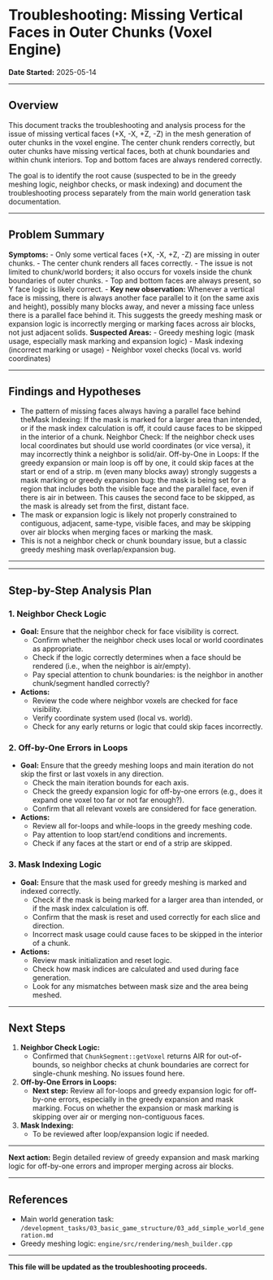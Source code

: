 # Troubleshooting: Missing Vertical Faces in Outer Chunks (Voxel Engine)

**Date Started:** 2025-05-14

---

## Overview

This document tracks the troubleshooting and analysis process for the issue of missing vertical faces (+X, -X, +Z, -Z) in the mesh generation of outer chunks in the voxel engine. The center chunk renders correctly, but outer chunks have missing vertical faces, both at chunk boundaries and within chunk interiors. Top and bottom faces are always rendered correctly.

The goal is to identify the root cause (suspected to be in the greedy meshing logic, neighbor checks, or mask indexing) and document the troubleshooting process separately from the main world generation task documentation.

---

## Problem Summary

**Symptoms:**
    - Only some vertical faces (+X, -X, +Z, -Z) are missing in outer chunks.
    - The center chunk renders all faces correctly.
    - The issue is not limited to chunk/world borders; it also occurs for voxels inside the chunk boundaries of outer chunks.
    - Top and bottom faces are always present, so Y face logic is likely correct.
    - **Key new observation:** Whenever a vertical face is missing, there is always another face parallel to it (on the same axis and height), possibly many blocks away, and never a missing face unless there is a parallel face behind it. This suggests the greedy meshing mask or expansion logic is incorrectly merging or marking faces across air blocks, not just adjacent solids.
**Suspected Areas:**
    - Greedy meshing logic (mask usage, especially mask marking and expansion logic)
    - Mask indexing (incorrect marking or usage)
    - Neighbor voxel checks (local vs. world coordinates)

---

## Findings and Hypotheses

- The pattern of missing faces always having a parallel face behind theMask Indexing: If the mask is marked for a larger area than intended, or if the mask index calculation is off, it could cause faces to be skipped in the interior of a chunk.
Neighbor Check: If the neighbor check uses local coordinates but should use world coordinates (or vice versa), it may incorrectly think a neighbor is solid/air.
Off-by-One in Loops: If the greedy expansion or main loop is off by one, it could skip faces at the start or end of a strip.
m (even many blocks away) strongly suggests a mask marking or greedy expansion bug: the mask is being set for a region that includes both the visible face and the parallel face, even if there is air in between. This causes the second face to be skipped, as the mask is already set from the first, distant face.
- The mask or expansion logic is likely not properly constrained to contiguous, adjacent, same-type, visible faces, and may be skipping over air blocks when merging faces or marking the mask.
- This is not a neighbor check or chunk boundary issue, but a classic greedy meshing mask overlap/expansion bug.

---

---

## Step-by-Step Analysis Plan

### 1. Neighbor Check Logic
- **Goal:** Ensure that the neighbor check for face visibility is correct.
    - Confirm whether the neighbor check uses local or world coordinates as appropriate.
    - Check if the logic correctly determines when a face should be rendered (i.e., when the neighbor is air/empty).
    - Pay special attention to chunk boundaries: is the neighbor in another chunk/segment handled correctly?
- **Actions:**
    - Review the code where neighbor voxels are checked for face visibility.
    - Verify coordinate system used (local vs. world).
    - Check for any early returns or logic that could skip faces incorrectly.

### 2. Off-by-One Errors in Loops
- **Goal:** Ensure that the greedy meshing loops and main iteration do not skip the first or last voxels in any direction.
    - Check the main iteration bounds for each axis.
    - Check the greedy expansion logic for off-by-one errors (e.g., does it expand one voxel too far or not far enough?).
    - Confirm that all relevant voxels are considered for face generation.
- **Actions:**
    - Review all for-loops and while-loops in the greedy meshing code.
    - Pay attention to loop start/end conditions and increments.
    - Check if any faces at the start or end of a strip are skipped.

### 3. Mask Indexing Logic
- **Goal:** Ensure that the mask used for greedy meshing is marked and indexed correctly.
    - Check if the mask is being marked for a larger area than intended, or if the mask index calculation is off.
    - Confirm that the mask is reset and used correctly for each slice and direction.
    - Incorrect mask usage could cause faces to be skipped in the interior of a chunk.
- **Actions:**
    - Review mask initialization and reset logic.
    - Check how mask indices are calculated and used during face generation.
    - Look for any mismatches between mask size and the area being meshed.

---

## Next Steps

1. **Neighbor Check Logic:**
    - Confirmed that `ChunkSegment::getVoxel` returns AIR for out-of-bounds, so neighbor checks at chunk boundaries are correct for single-chunk meshing. No issues found here.
2. **Off-by-One Errors in Loops:**
    - **Next step:** Review all for-loops and greedy expansion logic for off-by-one errors, especially in the greedy expansion and mask marking. Focus on whether the expansion or mask marking is skipping over air or merging non-contiguous faces.
3. **Mask Indexing:**
    - To be reviewed after loop/expansion logic if needed.

---

**Next action:** Begin detailed review of greedy expansion and mask marking logic for off-by-one errors and improper merging across air blocks.

---

## References
- Main world generation task: `/development_tasks/03_basic_game_structure/03_add_simple_world_generation.md`
- Greedy meshing logic: `engine/src/rendering/mesh_builder.cpp`

---

**This file will be updated as the troubleshooting proceeds.**
